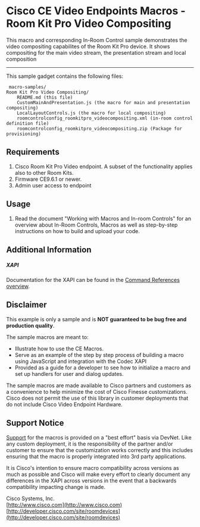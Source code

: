 # Cisco CE Video Endpoints Macros - Room Kit Pro Video Compositing
This macro and corresponding In-Room Control sample demonstrates the video compositing capabilites of the Room Kit Pro device. It shows compositing for the main video stream, the presentation stream and local composition

---

This sample gadget contains the following files:

     macro-samples/
	Room Kit Pro Video Compositing/
		README.md (this file)
		CustomMainAndPresentation.js (the macro for main and presentation compositing)
		LocalLayoutControls.js (the macro for local compositing)
		roomcontrolconfig_roomkitpro_videocompositing.xml (in-room control definition file)
        roomcontrolconfig_roomkitpro_videocompositing.zip (Package for provisioning)


## Requirements
1. Cisco Room Kit Pro Video endpoint. A subset of the functionality applies also to other Room Kits.
2. Firmware CE9.6.1 or newer.
3. Admin user access to endpoint

## Usage
1. Read the document "Working with Macros and In-room Controls" for an overview about In-Room Controls, Macros as well as step-by-step instructions on how to build and upload your code.

## Additional Information
##### XAPI
Documentation for the XAPI can be found in the [Command References overview](https://www.cisco.com/c/en/us/support/collaboration-endpoints/spark-room-kit-series/products-command-reference-list.html).

## Disclaimer
This example is only a sample and is **NOT guaranteed to be bug free and production quality**.

The sample macros are meant to:
- Illustrate how to use the CE Macros.
- Serve as an example of the step by step process of building a macro using JavaScript and integration with the Codec XAPI
- Provided as a guide for a developer to see how to initialize a macro and set up handlers for user and dialog updates.

The sample macros are made available to Cisco partners and customers as a convenience to help minimize the cost of Cisco Finesse customizations. Cisco does not permit the use of this library in customer deployments that do not include Cisco Video Endpoint Hardware.

## Support Notice
[Support](http://developer.cisco.com/site/devnet/support) for the macros is provided on a "best effort" basis via DevNet. Like any custom deployment, it is the responsibility of the partner and/or customer to ensure that the customization works correctly and this includes ensuring that the macro is properly integrated into 3rd party applications.

It is Cisco's intention to ensure macro compatibility across versions as much as possible and Cisco will make every effort to clearly document any differences in the XAPI across versions in the event that a backwards compatibility impacting change is made.

Cisco Systems, Inc.<br>
[http://www.cisco.com](http://www.cisco.com)<br>
[http://developer.cisco.com/site/roomdevices](http://developer.cisco.com/site/roomdevices)
